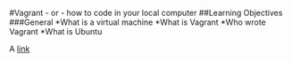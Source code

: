 #Vagrant - or - how to code in your local computer
##Learning Objectives
###General
*What is a virtual machine
*What is Vagrant
*Who wrote Vagrant
*What is Ubuntu

A [link](https://wordpress.com/support/markdown-quick-reference/ "Title")
